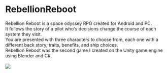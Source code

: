 


# RebellionReboot
Rebellion Reboot is a space odyssey RPG created for Android and PC.
\
It follows the story of a pilot who's decisions change the course of each system they visit.
\
You are presented with three characters to choose from, each one with a different back story, traits, benefits, and ship choices.
\
Rebellion Reboot was the second game I created on the Unity game engine using Blender and C#.
\
\
[<img src="https://github.com/Ofrepose/RebellionReboot/blob/master/rr.gif">](rr.gif)
